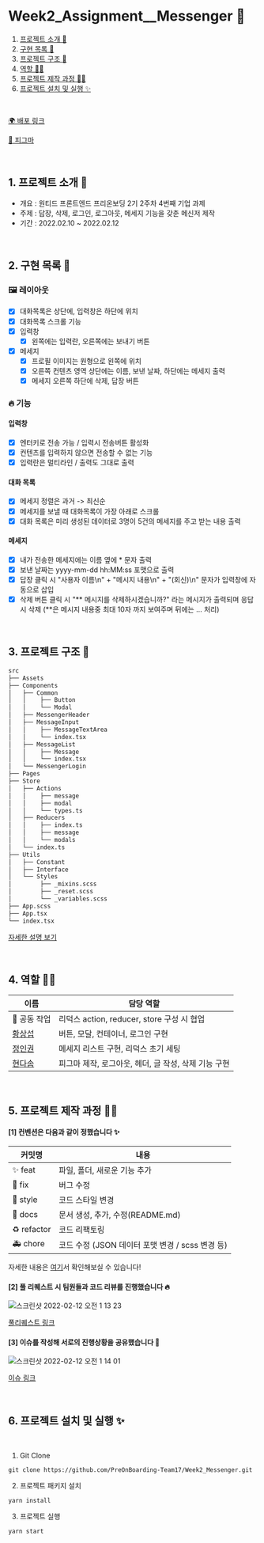 # Week2_Assignment\_\_Messenger 📱

1. [프로젝트 소개 🚀](#1-프로젝트-소개-)
2. [구현 목록 📍](#2-구현-목록-)
3. [프로젝트 구조 🌲](#3-프로젝트-구조-)
4. [역할 👋🏻](#4-역할-)
5. [프로젝트 제작 과정 ✍🏻](#5-프로젝트-제작-과정-)
6. [프로젝트 설치 및 실행 ✨](#6-프로젝트-설치-및-실행-)

<br/>

[🌍 배포 링크](https://17seoul-messenger.netlify.app/)
<br />

[🎉 피그마](https://www.figma.com/file/gUCGSoZAZ9aqhr0Z7CYqGu/Untitled?node-id=0%3A1)

<br />

## 1. 프로젝트 소개 🚀

- 개요 : 원티드 프론트엔드 프리온보딩 2기 2주차 4번째 기업 과제
- 주제 : 답장, 삭제, 로그인, 로그아웃, 메세지 기능을 갖춘 메신저 제작
- 기간 : 2022.02.10 ~ 2022.02.12

<br />

## 2. 구현 목록 📍

### 🖼 레이아웃

- [x] 대화목록은 상단에, 입력창은 하단에 위치
- [x] 대화목록 스크롤 기능
- [x] 입력창
  - [x] 왼쪽에는 입력란, 오른쪽에는 보내기 버튼
- [x] 메세지
  - [x] 프로필 이미지는 원형으로 왼쪽에 위치
  - [x] 오른쪽 컨텐츠 영역 상단에는 이름, 보낸 날짜, 하단에는 메세지 출력
  - [x] 메세지 오른쪽 하단에 삭제, 답장 버튼

### 🔥 기능

#### 입력창

- [x] 엔터키로 전송 가능 / 입력시 전송버튼 활성화
- [x] 컨텐츠를 입력하지 않으면 전송할 수 없는 기능
- [x] 입력란은 멀티라인 / 출력도 그대로 출력

#### 대화 목록

- [x] 메세지 정렬은 과거 -> 최신순
- [x] 메세지를 보낼 때 대화목록이 가장 아래로 스크롤
- [x] 대화 목록은 미리 생성된 데이터로 3명이 5건의 메세지를 주고 받는 내용 출력

#### 메세지

- [x] 내가 전송한 메세지에는 이름 옆에 * 문자 출력
- [x] 보낸 날짜는 yyyy-mm-dd hh:MM:ss 포맷으로 출력
- [x] 답장 클릭 시 "사용자 이름\n" + "메시지 내용\n" + "(회신)\n" 문자가 입력창에 자동으로 삽입
- [x] 삭제 버튼 클릭 시  "** 메시지를 삭제하시겠습니까?" 라는 메시지가 출력되며 응답시 삭제 (**은 메시지 내용중 최대 10자 까지 보여주며 뒤에는 ... 처리)

<br />

## 3. 프로젝트 구조 🌲

```bash
src
├── Assets
├── Components
│   ├── Common
│   │    ├── Button
│   │    └── Modal
│   ├── MessengerHeader
│   ├── MessageInput
│   │    ├── MessageTextArea
│   │    └── index.tsx
│   ├── MessageList
│   │    ├── Message
│   │    └── index.tsx
│   └── MessengerLogin
├── Pages
├── Store
│   ├── Actions
│   │    ├── message
│   │    ├── modal
│   │    └── types.ts
│   ├── Reducers
│   │    ├── index.ts
│   │    ├── message
│   │    └── modals
│   └── index.ts
├── Utils
│   ├── Constant
│   ├── Interface
│   └── Styles
│        ├── _mixins.scss
│        ├── _reset.scss
│        └── _variables.scss
├── App.scss
├── App.tsx
└── index.tsx
```

[자세한 설명 보기](https://github.com/PreOnBoarding-Team17/Week2_Messenger/issues/1)

<br/>

## 4. 역할 👋🏻

| 이름                                       | 담당 역할                                                     |
| ------------------------------------------ | ------------------------------------------------------------- |
| 🥇 공동 작업 | 리덕스 action, reducer, store 구성 시 협업 |
| [황상섭](https://github.com/sangseophwang) | 버튼, 모달, 컨테이너, 로그인 구현 |
| [정인권](https://github.com/developjik)    | 메세지 리스트 구현, 리덕스 초기 세팅 |
| [현다솜](https://github.com/som-syom)      | 피그마 제작, 로그아웃, 헤더, 글 작성, 삭제 기능 구현 |

<br/>

## 5. 프로젝트 제작 과정 ✍🏻

#### [1] 컨벤션은 다음과 같이 정했습니다 ✨

| 커밋명 | 내용 |
| --- | --- |
| ✨ feat | 파일, 폴더, 새로운 기능 추가 |
| 🐛 fix | 버그 수정 |
| 💄 style | 코드 스타일 변경 |
| 📝 docs | 문서 생성, 추가, 수정(README.md) |
| ♻️ refactor | 코드 리팩토링 |
| 🚑️ chore | 코드 수정 (JSON 데이터 포맷 변경 / scss 변경 등) |

자세한 내용은 [여기](https://github.com/PreOnBoarding-Team17/Week2_Messenger/issues/2)서 확인해보실 수 있습니다!

#### [2] 풀 리퀘스트 시 팀원들과 코드 리뷰를 진행했습니다 🔥

![스크린샷 2022-02-12 오전 1 13 23](https://user-images.githubusercontent.com/98322239/153627577-29072bdc-4800-41e8-bdd3-e1d6d2b1480a.png)

[풀리퀘스트 링크](https://github.com/PreOnBoarding-Team17/Week2_Dashboard/pulls?q=is%3Apr+is%3Aclosed)

#### [3] 이슈를 작성해 서로의 진행상황을 공유했습니다 👀

![스크린샷 2022-02-12 오전 1 14 01](https://user-images.githubusercontent.com/98322239/153627606-fa39c9ff-e6ba-46ce-8d2d-e9539926e5e9.png)

[이슈 링크](https://github.com/PreOnBoarding-Team17/Week2_Dashboard/issues)

<br/>

## 6. 프로젝트 설치 및 실행 ✨

<br/>

1. Git Clone

```plaintext
git clone https://github.com/PreOnBoarding-Team17/Week2_Messenger.git
```

2. 프로젝트 패키지 설치

```plaintext
yarn install
```

3. 프로젝트 실행

```plaintext
yarn start
```
